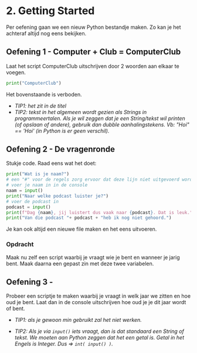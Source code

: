 # 2. Getting Started
Per oefening gaan we een nieuw Python bestandje maken. Zo kan je het achteraf altijd nog eens bekijken.

## Oefening 1 - Computer + Club = ComputerClub
Laat het script ComputerClub uitschrijven door 2 woorden aan elkaar te voegen.
```python
print("ComputerClub")
```
Het bovenstaande is verboden.

- *TIP1: het zit in de titel*
- *TIP2: tekst in het algemeen wordt gezien als Strings in programmeertalen. Als je wil zeggen dat je een String/tekst wil printen (of opslaan of andere), gebruik dan dubble aanhalingstekens. Vb: "Hoi" == 'Hoi' (in Python is er geen verschil).*

## Oefening 2 - De vragenronde
Stukje code. Raad eens wat het doet:
```python
print("Wat is je naam?")
# een "#" voor de regels zorg ervoor dat deze lijn niet uitgevoerd wordt en is dus commentaar.
# voer je naam in in de console
naam = input()
print("Naar welke podcast luister je?")
# voer de podcast in
podcast = input()
print(f"Dag {naam}, jij luistert dus vaak naar {podcast}. Dat is leuk.")
print("Van die podcast "+ podcast + "heb ik nog niet gehoord.")
```
Je kan ook altijd een nieuwe file maken en het eens uitvoeren.

### Opdracht
Maak nu zelf een script waarbij je vraagt wie je bent en wanneer je jarig bent. Maak daarna een gepast zin met deze twee variabelen.

## Oefening 3 - 
Probeer een scriptje te maken waarbij je vraagt in welk jaar we zitten en hoe oud je bent. Laat dan in de console uitschrijven hoe oud je je dit jaar wordt of bent.

- *TIP1: als je gewoon min gebruikt zal het niet werken.*

- *TIP2: Als je via `input()` iets vraagt, dan is dat standaard een String of tekst. We moeten aan Python zeggen dat het een getal is. Getal in het Engels is Integer. Dus => `int( input() )`.*